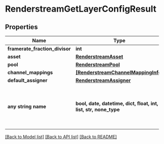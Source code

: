 # RenderstreamGetLayerConfigResult


## Properties
Name | Type | Description | Notes
------------ | ------------- | ------------- | -------------
**framerate_fraction_divisor** | **int** |  | [optional] 
**asset** | [**RenderstreamAsset**](RenderstreamAsset.md) |  | [optional] 
**pool** | [**RenderstreamPool**](RenderstreamPool.md) |  | [optional] 
**channel_mappings** | [**[RenderstreamChannelMappingInfo]**](RenderstreamChannelMappingInfo.md) |  | [optional] 
**default_assigner** | [**RenderstreamAssigner**](RenderstreamAssigner.md) |  | [optional] 
**any string name** | **bool, date, datetime, dict, float, int, list, str, none_type** | any string name can be used but the value must be the correct type | [optional]

[[Back to Model list]](../README.md#documentation-for-models) [[Back to API list]](../README.md#documentation-for-api-endpoints) [[Back to README]](../README.md)


